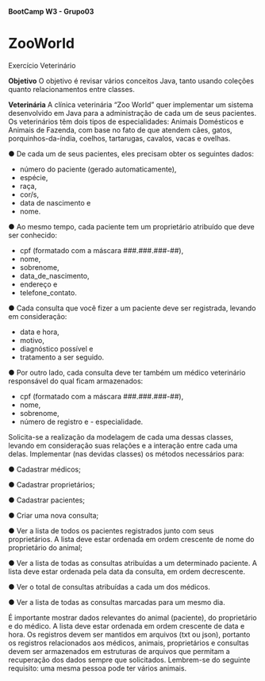 **BootCamp W3 - Grupo03**

# ZooWorld
Exercício Veterinário

**Objetivo**
O objetivo é revisar vários conceitos Java, tanto usando coleções quanto relacionamentos entre classes.


**Veterinária**
A clínica veterinária “Zoo World” quer implementar um sistema desenvolvido em Java para a administração de cada um de seus pacientes. Os veterinários têm dois tipos de especialidades: Animais Domésticos e Animais de Fazenda, com base no fato de que atendem cães, gatos, porquinhos-da-índia, coelhos, tartarugas, cavalos, vacas e ovelhas.

● De cada um de seus pacientes, eles precisam obter os seguintes dados:
- número do paciente (gerado automaticamente),
- espécie,
- raça,
- cor/s,
- data de nascimento e
- nome.

● Ao mesmo tempo, cada paciente tem um proprietário atribuído que deve ser conhecido:
- cpf (formatado com a máscara ###.###.###-##),
- nome,
- sobrenome,
- data_de_nascimento,
- endereço e
- telefone_contato.

● Cada consulta que você fizer a um paciente deve ser registrada, levando em consideração:
- data e hora,
- motivo,
- diagnóstico possível e
- tratamento a ser seguido.

● Por outro lado, cada consulta deve ter também um médico veterinário responsável do qual ficam armazenados:
- cpf (formatado com a máscara ###.###.###-##),
- nome,
- sobrenome,
- número de registro e - especialidade.

Solicita-se a realização da modelagem de cada uma dessas classes, levando em consideração suas relações e a interação entre cada uma delas. Implementar (nas devidas classes) os métodos necessários para:

● Cadastrar médicos;

● Cadastrar proprietários;

● Cadastrar pacientes;

● Criar uma nova consulta;

● Ver a lista de todos os pacientes registrados junto com seus proprietários. A lista deve estar ordenada em ordem crescente de nome do proprietário do animal;

● Ver a lista de todas as consultas atribuídas a um determinado paciente. A lista deve estar ordenada pela data da consulta, em ordem decrescente.

● Ver o total de consultas atribuídas a cada um dos médicos.

● Ver a lista de todas as consultas marcadas para um mesmo dia. 

É importante mostrar dados relevantes do animal (paciente), do proprietário e do médico. A lista deve estar ordenada em ordem crescente de data e hora.
Os registros devem ser mantidos em arquivos (txt ou json), portanto os registros relacionados aos médicos, animais, proprietários e consultas devem ser armazenados em estruturas de arquivos que permitam a recuperação dos dados sempre que solicitados. Lembrem-se do seguinte requisito: uma mesma pessoa pode ter vários animais.

